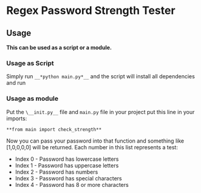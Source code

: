 # Regex Password Strength Tester

## Usage
__This can be used as a script or a module.__

### Usage as Script
Simply run `__*python main.py*__` and the script will install all dependencies and run

### Usage as module
Put the `\__init.py__` file and `main.py` file in your project put this line in your imports:

`**from main import check_strength**`

Now you can pass your password into that function and something like [1,0,0,0,0] will be returned.
Each number in this list represents a test:
* Index 0 - Password has lowercase letters
* Index 1 - Password has uppercase letters
* Index 2 - Password has numbers
* Index 3 - Password has special characters
* Index 4 - Password has 8 or more characters